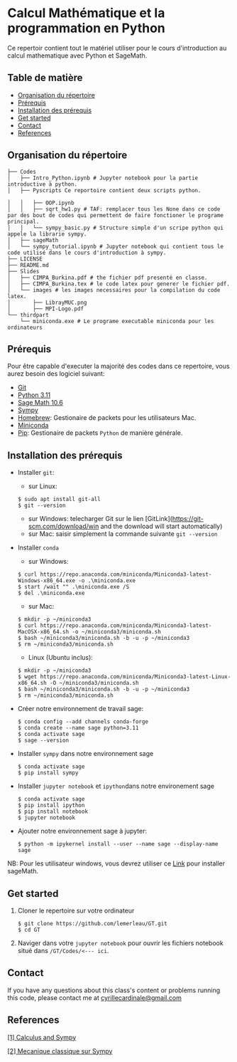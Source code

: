 # Calcul Mathématique et la programmation en Python

Ce repertoir contient tout le matériel utiliser pour le cours
d'introduction au calcul mathematique avec Python et SageMath.
## Table de matière
  - [Organisation du
    répertoire](#organisation-du-répertoire)
  - [Prérequis](#prérequis)
  - [Installation des
    prérequis](#installation-des-prérequis)
  - [Get started](#get-started)
  - [Contact](#contact)
  - [References](#references)

## Organisation du répertoire

``` bash.
├── Codes
│   ├── Intro_Python.ipynb # Jupyter notebook pour la partie introductive à python.
│   ├── Pyscripts Ce reportoire contient deux scripts python.

│   │   ├── OOP.ipynb
│   │   ├── sqrt_hw1.py # TAF: remplacer tous les None dans ce code par des bout de codes qui permettent de faire fonctioner le programe principal. 
│   │   └── sympy_basic.py # Structure simple d'un scripe python qui appele la librarie sympy.
│   ├── sageMath
│   └── sympy_tutorial.ipynb # Jupyter notebook qui contient tous le code utilisé dans le cours d'introduction à sympy.
├── LICENSE
├── README.md
├── Slides
│   ├── CIMPA_Burkina.pdf # the fichier pdf presenté en classe.
│   ├── CIMPA_Burkina.tex # le code latex pour generer le fichier pdf.
│   └── images # les images necessaires pour la compilation du code latex.
│       ├── LibrayMUC.png
│       ├── MPI-Logo.pdf
└── thirdpart
    └── miniconda.exe # Le programe executable miniconda pour les ordinateurs 
```

## Prérequis

Pour être capable d'executer la majorité des codes dans ce repertoire,
vous aurez besoin des logiciel suivant:

- [Git](https://git-scm.com/book/en/v2/Getting-Started-Installing-Git?adobe_mc=MCMID%3D53435949000300021972311465250106216512%7CMCORGID%3DA8833BC75245AF9E0A490D4D%2540AdobeOrg%7CTS%3D1736698927)
- [Python 3.11](https://www.python.org/downloads/release/python-3110/)
- [Sage Math 10.6](https://www.sagemath.org/)
- [Sympy](https://www.sympy.org/en/index.html)
- [Homebrew](https://brew.sh/): Gestionaire de packets pour les utilisateurs Mac.
- [Miniconda](https://www.anaconda.com/docs/getting-started/miniconda/install#quick-command-line-install)
- [Pip](https://pypi.org/project/pip/): Gestionaire de packets ``Python`` de manière générale. 

## Installation des prérequis

- Installer ``git``: 
	- sur Linux:
	
	```
	$ sudo apt install git-all
	$ git --version
	```
	- sur Windows: telecharger Git sur le lien [GitLink](https://git-scm.com/download/win and the download will start automatically)
	- sur Mac: saisir simplement la commande suivante
	``git --version
	``

- Installer ``conda`` 
	- 	sur Windows:

	```
	$ curl https://repo.anaconda.com/miniconda/Miniconda3-latest-Windows-x86_64.exe -o .\miniconda.exe
	$ start /wait "" .\miniconda.exe /S
	$ del .\miniconda.exe
	
	```

	-  sur Mac:

	```
	$ mkdir -p ~/miniconda3
	$ curl https://repo.anaconda.com/miniconda/Miniconda3-latest-MacOSX-x86_64.sh -o ~/miniconda3/miniconda.sh
	$ bash ~/miniconda3/miniconda.sh -b -u -p ~/miniconda3
	$ rm ~/miniconda3/miniconda.sh
	
	```

	- Linux (Ubuntu inclus):

	```
	$ mkdir -p ~/miniconda3
	$ wget https://repo.anaconda.com/miniconda/Miniconda3-latest-Linux-x86_64.sh -O ~/miniconda3/miniconda.sh
	$ bash ~/miniconda3/miniconda.sh -b -u -p ~/miniconda3
	$ rm ~/miniconda3/miniconda.sh
	```

- Créer notre environnement de travail sage: 

	``` 
	$ conda config --add channels conda-forge 
	$ conda create --name sage python=3.11 
	$ conda activate sage
	$ sage --version 
	
	```

- Installer ``sympy`` dans notre environnement sage

	```
	$ conda activate sage 
	$ pip install sympy
	
	```

- Installer ``jupyter notebook`` et ``ipython``dans notre environement sage

	```
	$ conda activate sage 
	$ pip install ipython
	$ pip install notebook
	$ jupyter notebook
	
	```
- Ajouter notre environnement sage à jupyter: 

	```
	$ python -m ipykernel install --user --name sage --display-name sage
	```

NB: Pour les utilisateur windows, vous devrez utiliser ce [Link](https://www.sagemath.org/download-windows.html) pour installer sageMath. 

## Get started
1. Cloner le repertoire sur votre ordinateur 

	```
	$ git clone https://github.com/lemerleau/GT.git
	$ cd GT
	```
2. Naviger dans votre ``jupyter notebook`` pour ouvrir les fichiers notebook situé dans ``/GT/Codes/<--- ici``. 

## Contact
If you have any questions about this class's content or problems running this code, please contact me at [cyrillecardinale@gmail.com](mailto:cyrillecardinale@gmail.com.?subject=[GitHub]%20CART%20Lecture%20Material) 

## References
<a id="1" href="https://docs.sympy.org/latest/tutorials/intro-tutorial/calculus.html#limits">[1] Calculus and Sympy</a> 

<a id ="2" href="https://docs.sympy.org/latest/tutorials/physics/mechanics/index.html">[2] Mecanique classique sur Sympy</a>

